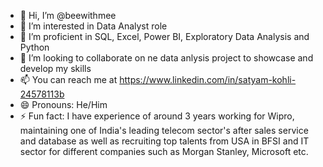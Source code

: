 - 👋 Hi, I’m @beewithmee
- 👀 I’m interested in Data Analyst role
- 🌱 I’m proficient in SQL, Excel, Power BI, Exploratory Data Analysis and Python
- 💞️ I’m looking to collaborate on ne data anlysis project to showcase and develop my skills
- 📫 You can reach me at https://www.linkedin.com/in/satyam-kohli-24578113b
- 😄 Pronouns: He/Him
- ⚡ Fun fact: I have experience of around 3 years working for Wipro, maintaining one of India's leading telecom sector's after sales service and database as well as recruiting top talents from USA in BFSI and IT sector for different companies such as Morgan Stanley, Microsoft etc.

<!---
beewithmee/beewithmee is a ✨ special ✨ repository because its `README.md` (this file) appears on your GitHub profile.
You can click the Preview link to take a look at your changes.
--->
